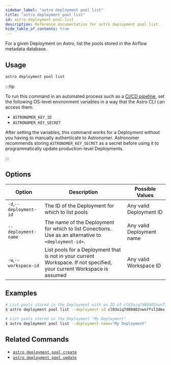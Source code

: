 ```yaml
---
sidebar_label: "astro deployment pool list"
title: "astro deployment pool list"
id: astro-deployment-pool-list
description: Reference documentation for astro deployment pool list.
hide_table_of_contents: true
---
```


For a given Deployment on Astro, list the pools stored in the Airflow metadata database.

## Usage

```sh
astro deployment pool list
```

:::tip

To run this command in an automated process such as a [CI/CD pipeline](set-up-ci-cd.md), set the following OS-level environment variables in a way that the Astro CLI can access them:

- `ASTRONOMER_KEY_ID`
- `ASTRONOMER_KEY_SECRET`

After setting the variables, this command works for a Deployment without you having to manually authenticate to Astronomer. Astronomer recommends storing `ASTRONOMER_KEY_SECRET` as a secret before using it to programmatically update production-level Deployments.

:::

## Options

| Option                         | Description                                                                            | Possible Values                                                                |
| ------------------------------ | -------------------------------------------------------------------------------------- | ------------------------------------------------------------------------------ |
| `-d`,`--deployment-id`           |    The ID of the Deployment for which to list pools                                                | Any valid Deployment ID |
| `--deployment-name` | The name of the Deployment for which to list Conections. Use as an alternative to `<deployment-id>`. | Any valid Deployment name                                            |
| `-w`,`--workspace-id`          | List pools for a Deployment that is not in your current Workspace. If not specified, your current Workspace is assumed           | Any valid Workspace ID                                                         |

## Examples

```sh
# List pools stored in the Deployment with an ID of cl03oiq7d80402nwn7fsl3dmv
$ astro deployment pool list --deployment-id cl03oiq7d80402nwn7fsl3dmv

# List pools stored in the Deployment "My Deployment"
$ astro deployment pool list --deployment-name="My Deployment"
```

## Related Commands

- [`astro deployment pool create`](cli/astro-deployment-pool-create.md)
- [`astro deployment pool update`](cli/astro-deployment-pool-update.md)
